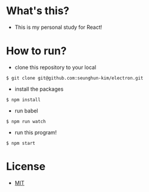 # What's this?
- This is my personal study for React!

# How to run?
- clone this repository to your local
```
$ git clone git@github.com:seunghun-kim/electron.git
```

- install the packages
```
$ npm install
```

- run babel
```
$ npm run watch
```

- run this program!
```
$ npm start
```

# License
- [MIT](./LICENSE)
